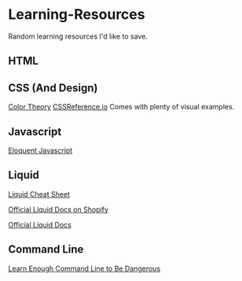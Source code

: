 # Learning-Resources
Random learning resources I'd like to save.


## HTML


## CSS (And Design)
[Color Theory](https://www.youtube.com/watch?v=8xjR7QXQKJ0)
[CSSReference.io](https://cssreference.io/)
Comes with plenty of visual examples. 

## Javascript
[Eloquent Javascript](https://eloquentjavascript.net/)

## Liquid

[Liquid Cheat Sheet](http://cheat.markdunkley.com/)

[Official Liquid Docs on Shopify](https://help.shopify.com/en/themes/liquid)

[Official Liquid Docs](https://shopify.github.io/liquid/)

## Command Line

[Learn Enough Command Line to Be Dangerous](https://www.learnenough.com/command-line-tutorial/basics)


